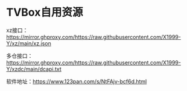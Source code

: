 # TVBox自用资源
xz接口：https://mirror.ghproxy.com/https://raw.githubusercontent.com/X1999-Y/xz/main/xz.json

多仓接口：https://mirror.ghproxy.com/https://raw.githubusercontent.com/X1999-Y/xzdc/main/dcapi.txt

软件地址：https://www.123pan.com/s/NtFAjv-bcf6d.html
